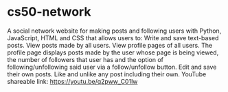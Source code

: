 # cs50-network

A social network website for making posts and following users with Python, JavaScript, HTML and CSS that allows users to:
Write and save text-based posts.
View posts made by all users.
View profile pages of all users. The profile page displays posts made by the user whose page is being viewed, the number of followers that user has and the option of following/unfollowing said user via a follow/unfollow button.
Edit and save their own posts. 
Like and unlike any post including their own.
YouTube shareable link: https://youtu.be/q2pww_C01lw
